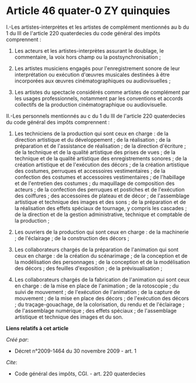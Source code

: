 # Article 46 quater-0 ZY quinquies

I.-Les artistes-interprètes et les artistes de complément mentionnés au b du 1 du III de l'article 220 quaterdecies du code
général des impôts comprennent : 

1. Les acteurs et les artistes-interprètes assurant le doublage, le commentaire, la voix hors champ ou la
postsynchronisation ; 

2. Les artistes musiciens engagés pour l'enregistrement sonore de leur interprétation ou exécution d'œuvres musicales
destinées à être incorporées aux œuvres cinématographiques ou audiovisuelles ; 

3. Les artistes du spectacle considérés comme artistes de complément par les usages professionnels, notamment par les
conventions et accords collectifs de la production cinématographique ou audiovisuelle. 

II.-Les personnels mentionnés au c du 1 du III de l'article 220 quaterdecies du code général des impôts comprennent : 

1. Les techniciens de la production qui sont ceux en charge : de la direction artistique et du développement ; de la
réalisation ; de la préparation et de l'assistance de réalisation ; de la direction d'écriture ; de la technique et de la
qualité artistique des prises de vues ; de la technique et de la qualité artistique des enregistrements sonores ; de la
création artistique et de l'exécution des décors ; de la création artistique des costumes, perruques et accessoires
vestimentaires ; de la confection des costumes et accessoires vestimentaires ; de l'habillage et de l'entretien des
costumes ; du maquillage de composition des acteurs ; de la confection des perruques et postiches et de l'exécution des
coiffures ; des accessoires de plateau et de décor ; de l'assemblage artistique et technique des images et des sons ; de la
préparation et de la réalisation des effets spéciaux de tournage, y compris les cascades ; de la direction et de la gestion
administrative, technique et comptable de la production ; 

2. Les ouvriers de la production qui sont ceux en charge : de la machinerie ; de l'éclairage ; de la construction des
décors ; 

3. Les collaborateurs chargés de la préparation de l'animation qui sont ceux en charge : de la création du scénarimage ; de
la conception et de la modélisation des personnages ; de la conception et de la modélisation des décors ; des feuilles
d'exposition ; de la prévisualisation ; 

4. Les collaborateurs chargés de la fabrication de l'animation qui sont ceux en charge : de la mise en place de l'animation ;
de la rotoscopie ; du suivi de mouvement ; de l'exécution de l'animation ; de la capture de mouvement ; de la mise en place
des décors ; de l'exécution des décors ; du traçage-gouachage, de la colorisation, du rendu et de l'éclairage ; de
l'assemblage numérique ; des effets spéciaux ; de l'assemblage artistique et technique des images et du son.

**Liens relatifs à cet article**

_Créé par_:

  - Décret n°2009-1464 du 30 novembre 2009 - art. 1

_Cite_:

  - Code général des impôts, CGI. - art. 220 quaterdecies
